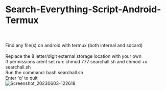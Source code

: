 # Search-Everything-Script-Android-Termux<br><br>
Find any file(s) on android with termux (both internal and sdcard)<br><br>
Replace the 8 letter/digit external storage location with your own<br>
If permissions arent set run: chmod 777 searchall.sh and chmod +x searchall.sh<br>
Run the command: bash searchall.sh<br>
Enter 'q' to quit<br>
![Screenshot_20230603-122618](https://github.com/lex81/Search-Everything-Script-Android-Termux/assets/68161611/5a6f44fd-3378-46eb-ae3d-26baa850e0c0)

